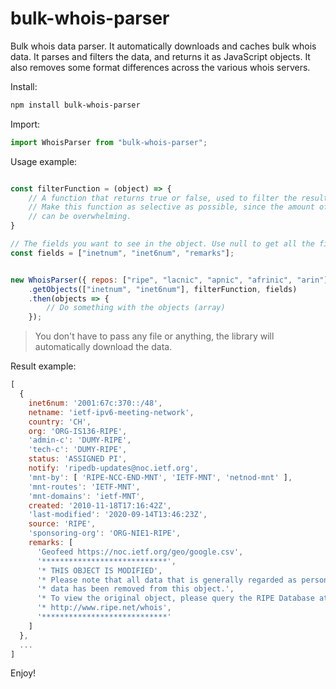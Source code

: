 # bulk-whois-parser
Bulk whois data parser.
It automatically downloads and caches bulk whois data.
It parses and filters the data, and returns it as JavaScript objects. It also removes some format differences across the various whois servers.

Install:

```bash
npm install bulk-whois-parser
```

Import:

```js
import WhoisParser from "bulk-whois-parser";
```


Usage example:

```javascript

const filterFunction = (object) => {
    // A function that returns true or false, used to filter the results
    // Make this function as selective as possible, since the amount of whois data
    // can be overwhelming.
}

// The fields you want to see in the object. Use null to get all the fields
const fields = ["inetnum", "inet6num", "remarks"]; 


new WhoisParser({ repos: ["ripe", "lacnic", "apnic", "afrinic", "arin"] })
    .getObjects(["inetnum", "inet6num"], filterFunction, fields)
    .then(objects => {
        // Do something with the objects (array)
    });
```

> You don't have to pass any file or anything, the library will automatically download the data.

Result example:

```js
[
  {
    inet6num: '2001:67c:370::/48',
    netname: 'ietf-ipv6-meeting-network',
    country: 'CH',
    org: 'ORG-IS136-RIPE',
    'admin-c': 'DUMY-RIPE',
    'tech-c': 'DUMY-RIPE',
    status: 'ASSIGNED PI',
    notify: 'ripedb-updates@noc.ietf.org',
    'mnt-by': [ 'RIPE-NCC-END-MNT', 'IETF-MNT', 'netnod-mnt' ],
    'mnt-routes': 'IETF-MNT',
    'mnt-domains': 'ietf-MNT',
    created: '2010-11-18T17:16:42Z',
    'last-modified': '2020-09-14T13:46:23Z',
    source: 'RIPE',
    'sponsoring-org': 'ORG-NIE1-RIPE',
    remarks: [
      'Geofeed https://noc.ietf.org/geo/google.csv',
      '****************************',
      '* THIS OBJECT IS MODIFIED',
      '* Please note that all data that is generally regarded as personal',
      '* data has been removed from this object.',
      '* To view the original object, please query the RIPE Database at:',
      '* http://www.ripe.net/whois',
      '****************************'
    ]
  },
  ...
]
```

Enjoy!
